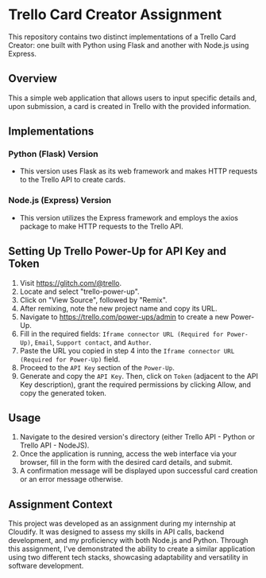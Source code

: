 # Trello Card Creator Assignment

This repository contains two distinct implementations of a Trello Card Creator: one built with Python using Flask and another with Node.js using Express.

## Overview

This a simple web application that allows users to input specific details and, upon submission, a card is created in Trello with the provided information.

## Implementations

### Python (Flask) Version

 - This version uses Flask as its web framework and makes HTTP requests to the Trello API to create cards.

### Node.js (Express) Version

 - This version utilizes the Express framework and employs the axios package to make HTTP requests to the Trello API.

## Setting Up Trello Power-Up for API Key and Token

1. Visit https://glitch.com/@trello.
2. Locate and select "trello-power-up".
3. Click on "View Source", followed by "Remix".
4. After remixing, note the new project name and copy its URL.
5. Navigate to https://trello.com/power-ups/admin to create a new Power-Up.
6. Fill in the required fields: `Iframe connector URL (Required for Power-Up)`, `Email`, `Support contact`, and `Author`.
7. Paste the URL you copied in step 4 into the `Iframe connector URL (Required for Power-Up)` field.
8. Proceed to the `API Key` section of the `Power-Up`.
9. Generate and copy the `API Key`. Then, click on `Token` (adjacent to the API Key description), grant the required permissions by clicking Allow, and copy the generated token.

## Usage

1. Navigate to the desired version's directory (either Trello API - Python or Trello API - NodeJS).
2. Once the application is running, access the web interface via your browser, fill in the form with the desired card details, and submit.
3. A confirmation message will be displayed upon successful card creation or an error message otherwise.

## Assignment Context

This project was developed as an assignment during my internship at Cloudify. It was designed to assess my skills in API calls, backend development, and my proficiency with both Node.js and Python. Through this assignment, I've demonstrated the ability to create a similar application using two different tech stacks, showcasing adaptability and versatility in software development.
